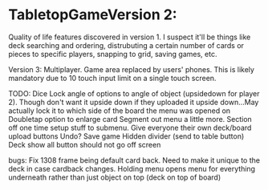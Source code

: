 # TabletopGameVersion 2:
Quality of life features discovered in version 1. I suspect it'll be things like deck searching and ordering, distrubuting a certain number of cards or pieces to specific players, snapping to grid, saving games, etc.

Version 3:
Multiplayer. Game area replaced by users' phones. This is likely mandatory due to 10 touch input limit on a single touch screen.

TODO:
Dice
Lock angle of options to angle of object (upsidedown for player 2). Though don't want it upside down if they uploaded it upside down...May actually lock it to which side of the board the menu was opened on
Doubletap option to enlarge card
Segment out menu a little more. Section off one time setup stuff to submenu.
Give everyone their own deck/board upload buttons
Undo?
Save game
Hidden divider (send to table button)
Deck show all button should not go off screen

bugs:
Fix 1308 frame being default card back. Need to make it unique to the deck in case cardback changes.
Holding menu opens menu for everything underneath rather than just object on top (deck on top of board)

